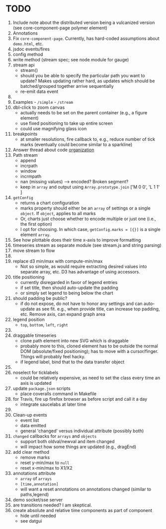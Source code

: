 TODO
====

1. 	Include note about the distributed version being a vulcanized version (see core-component-page polymer element)
2. 	Annotations
3. 	Fix `core-component-page`. Currently, has hard-coded assumptions about `demo.html`, etc.
4. 	jsdoc events/fires
5. 	config method
6. 	write method (stream spec; see node module for gauge)
7. 	stream api
	- 	stream()
	-	should you be able to specify the particular path you want to update? Makes updating rather hard, as updates which should be batched/grouped together arrive sequentially
	- 	re-emit data event
8. 	
9. 	Examples
		- 	`/simple`
		-	`/stream`
10. dbl-click to zoom canvas
	-	actually needs to be set on the parent container (e.g., a figure element)
	-	use fixed positioning to take up entire screen
	-	could use magnifying glass icon
11. breakpoints
	- 	at smaller resolutions, fire callback to, e.g., reduce number of tick marks (eventually could become similar to a sparkline)
12. Answer thread about code [organization](x-webdoc://ED43E348-979D-4AA7-89A7-9ED0353AFA37/#group_thread_5)
13. Path stream
	-	append
	-	incrpath
	- 	window
	-	incrmpath
	- 	nan (missing values) --> encoded? Broken segment?
	- 	keep in `array` and output using `Array.prototype.join` ['M 0 0', 'L 1 1' ]
14. `getConfig`
	-	returns a chart configuration
	- 	marks property should either be an `array` of settings or a single `object`. If `object`, applies to all marks
	- 	Or, charts just choose whether to encode multiple or just one (i.e., the first option)
	- 	I opt for choosing. In which case, `getConfig.marks = [{}]` is a single element `array`.
15. See how plottable does their time x-axis to improve formatting 
16. timeseries stream as separate module (see stream.js and string parsing)
17. move stream to flow
18. 
19. replace d3 min/max with compute-min/max
	- 	Not so simple, as would require extracting desired values into separate array, etc. D3 has advantage of using accessors.
20. title positioning
	- 	currently disregarded in favor of legend entries
	- 	if set title, then should auto-update the padding
	- 	or simply set legend to being below the chart
21. should padding be public?
	- 	if do not expose, do not have to honor any settings and can auto-update as see fit. e.g., when provide title, can increase top padding, etc. Remove axis, can expand graph area
22. legend position
	-	`top`, `bottom`, `left`, `right`
23. 
24. draggable timeseries
	-	clone path element into new SVG which is draggable
	- 	probably more to this, cloned element has to be outside the normal DOM (absolute/fixed positioning); has to move with a cursor/finger. Things will probably feel hacky.
	-	if legend label, bind that to the data transfer object
25. 
26. noselect for ticklabels
	-	could be relatively expensive, as need to set the class every time an axis is updated
27. update `package.json` scripts
	- 	place coveralls command in Makefile
28. for Travis, fire up firefox browser as before script and call it a day
	- 	integrate saucelabs at later time
29. 
30. Clean-up events
	- 	event list
	-	data emitted
	-	general 'changed' versus individual attribute (possibly both)
31. `changed` callbacks for `arrays` and `objects`
	-	support both oldval/newval and item changed
	-	will impact how some things are updated (e.g., dragEnd)
32. add clear method
	-	remove marks
	-	reset y-min/max to `null`
	-	reset x-min/max to X1/X2
33. annotations attribute
	-	`array` of `arrays`
	-	`[time,annotation]`
	-	will want a reset annotations on annotations changed (similar to paths,legend)
34. demo socket/sse server
35. are transitions needed? I am skeptical.
36. create absolute and relative time components as part of component
	-	hide until needed
	- 	see datgui

